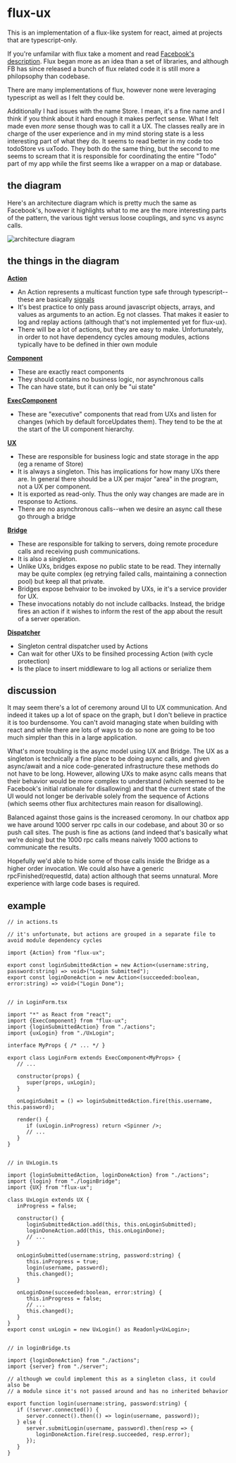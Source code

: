 # flux-ux

This is an implementation of a flux-like system for react, aimed
at projects that are typescript-only.

If you're unfamilar with flux take a moment and read 
[Facebook's description](http://facebook.github.io/flux/).
Flux began more as an idea than a set of libraries, and
although FB has since released a bunch of flux related code
it is still more a philopsophy than codebase.

There are many implementations of flux, however none were 
leveraging typescript as well as I felt they could be.  

Additionally I had issues with the name Store.  I mean, it's a fine
name and I think if you think about it hard enough it makes perfect
sense.  What I felt made even *more* sense though was to call it a
UX.  The classes really are in charge of the user experience and in
my mind storing state is a less interesting part of what they do.  It
seems to read better in my code too todoStore vs uxTodo.  They both
do the same thing, but the second to me seems to scream that it is 
responsible for coordinating the entire "Todo" part of my app while the
first seems like a wrapper on a map or database.


## the diagram

Here's an architecture diagram which is pretty much the same as Facebook's,
however it highlights what to me are the more interesting parts of the pattern,
the various tight versus loose couplings, and sync vs async calls.

![architecture diagram](https://sceutre.github.io/flux-ux/diagram.svg)

## the things in the diagram

<u>**Action**</u>
- An Action represents a multicast function type safe through typescript--these 
  are basically [signals](https://github.com/robertpenner/as3-signals)
- It's best practice to only pass around javascript objects, arrays, 
  and values as arguments to an action.  Eg not classes.  That makes it easier to
  log and replay actions (although that's not implemented yet for flux-ux). 
- There will be a lot of actions, but they are easy to make.  Unfortunately, 
  in order to not have dependency cycles amoung modules, actions typically 
  have to be defined in thier own module

<u>**Component**</u>
- These are exactly react components
- They should contains no business logic, nor asynchronous calls
- The can have state, but it can only be "ui state"

<u>**ExecComponent**</u>
- These are "executive" components that read from UXs and listen for changes (which by default forceUpdates them).
  They tend to be the at the start of the UI component hierarchy.

<u>**UX**</u>
- These are responsible for business logic and state storage in the app (eg a rename of Store)
- It is always a singleton.  This has implications for how many UXs there are.  In general there should be
  a UX per major "area" in the program, not a UX per component.
- It is exported as read-only.  Thus the only way changes are made are in response to Actions.
- There are no asynchronous calls--when we desire an async call these go through a bridge

<u>**Bridge**</u>
- These are responsible for talking to servers, doing remote procedure calls and receiving push communications.
- It is also a singleton.
- Unlike UXs, bridges expose no public state to be read.  They internally may be quite complex
  (eg retrying failed calls, maintaining a connection pool) but keep all that private.
- Bridges expose behvaior to be invoked by UXs, ie it's a service provider for UX.
- These invocations notably do not include callbacks.  Instead, the bridge fires an action if it wishes to 
  inform the rest of the app about the result of a server operation.

<u>**Dispatcher**</u>
- Singleton central dispatcher used by Actions
- Can wait for other UXs to be finsihed processing Action (with cycle protection)
- Is the place to insert middleware to log all actions or serialize them

## discussion

It may seem there's a lot of ceremony around UI to UX communication.  And indeed it takes up a lot of
space on the graph, but I don't believe in practice it is too burdensome.  You can't avoid managing state
when building with react and while there are lots of ways to do so none are going to be too much simpler
than this in a large application.

What's more troubling is the async model using UX and Bridge.  The UX as a singleton is technically a fine
place to be doing async calls, and given async/await and a nice code-generated infrastructure these methods
do not have to be long.  However, allowing UXs to make async calls means that their behavior would be more
complex to understand (which seemed to be Facebook's initial rationale for disallowing) and that the current
state of the UI would not longer be derivable solely from the sequence of Actions (which seems other flux
architectures main reason for disallowing).

Balanced against those gains is the increased ceromony.  In our chatbox app we have around 1000 server rpc
calls in our codebase, and about 30 or so push call sites.  The push is fine as actions (and indeed that's
basically what we're doing) but the 1000 rpc calls means naively 1000 actions to communicate the results.  

Hopefully we'd able to hide some of those calls inside the Bridge as a higher order invocation. We could
also have a generic rpcFinished(requestId, data) action although that seems unnatural.  More
experience with large code bases is required.


## example

```
// in actions.ts

// it's unfortunate, but actions are grouped in a separate file to avoid module dependency cycles

import {Action} from "flux-ux";

export const loginSubmittedAction = new Action<(username:string, password:string) => void>("Login Submitted");
export const loginDoneAction = new Action<(succeeded:boolean, error:string) => void>("Login Done");


// in LoginForm.tsx

import "*" as React from "react";
import {ExecComponent} from "flux-ux";
import {loginSubmittedAction} from "./actions";
import {uxLogin} from "./UxLogin";

interface MyProps { /* ... */ }

export class LoginForm extends ExecComponent<MyProps> {
   // ...

   constructor(props) {
      super(props, uxLogin);
   }

   onLoginSubmit = () => loginSubmittedAction.fire(this.username, this.password);

   render() {
      if (uxLogin.inProgress) return <Spinner />;
      // ...
   }
}
          

// in UxLogin.ts

import {loginSubmittedAction, loginDoneAction} from "./actions";
import {login} from "./loginBridge";
import {UX} from "flux-ux";

class UxLogin extends UX {
   inProgress = false;

   constructor() {
      loginSubmittedAction.add(this, this.onLoginSubmitted);
      loginDoneAction.add(this, this.onLoginDone);
      // ...
   }

   onLoginSubmitted(username:string, password:string) {
      this.inProgress = true;
      login(username, password);
      this.changed();
   }

   onLoginDone(succeeded:boolean, error:string) {
      this.inProgress = false;
      // ...
      this.changed();
   }
}
export const uxLogin = new UxLogin() as Readonly<UxLogin>;


// in loginBridge.ts

import {loginDoneAction} from "./actions";
import {server} from "./server";

// although we could implement this as a singleton class, it could also be
// a module since it's not passed around and has no inherited behavior

export function login(username:string, password:string) {
   if (!server.connected()) {
      server.connect().then(() => login(username, password));
   } else {
      server.submitLogin(username, password).then(resp => {
         loginDoneAction.fire(resp.succeeded, resp.error);
      });
   }
}

```
